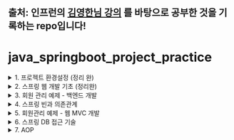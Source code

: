 ## 출처: 인프런의 [김영한님 강의](https://www.inflearn.com/course/%EC%8A%A4%ED%94%84%EB%A7%81-%EC%9E%85%EB%AC%B8-%EC%8A%A4%ED%94%84%EB%A7%81%EB%B6%80%ED%8A%B8) 를 바탕으로 공부한 것을 기록하는 repo입니다!

# java_springboot_project_practice

<details>
<summary>1. 프로젝트 환경설정 (정리 완)</summary>
<div markdown="1">

## 1. 프로젝트 환경설정 <br>
### 1-1. 프로젝트 생성
spring에서 운영하는 사이트로, spring boot 기반으로 프로젝트를 만들어주는 사이트

[spring initializer](https://start.spring.io/) ![](./images/chap1/1-1.png)
![](./images/chap1/1-2.png) 

<참고사이트: [[Java] Gradle, Groovy Gradle, Kotlin Gradle — 일단은 내 이야기](https://kdhyo98.tistory.com/87#Gradle%20%EC%9D%B4%EB%9E%80%3F-1), [Gradle User Manual](https://docs.gradle.org/current/userguide/userguide.html), [Kotlin DSL, Gradle 빌드 기본 언어 채택… 왜 Kotlin DSL일까?](https://blog.imqa.io/kotlin-dsl/), [‘Gradle Kotlin DSL’ 이야기 | 우아한형제들 기술블로그](https://techblog.woowahan.com/2625/)>

**Project**

- Gradle Groovy
  

**Language**

- Java
  

**Spring Boot**

- 원하는 버전, (SNAPSHOT - 만들고 있는 버전, M 시리즈 - 정식 릴리즈되지 않은 버전, 숫자만 있는 버전 - 정식 릴리즈 버전)
  

**Project metadata**

- Group - 보통 기업 도메인 명 (상관없다면 아무거나 적어도 무방)
  
- Artifact - 빌드 되어서 나오는 결과물
  
- Name, Description, Package name - 그대로 두거나 본인이 작성해도 무방
  

**ADD Dependencies...**

- 어떤 라이브러리를 이용할 것인가 정하는 것
  
- 웹 프로젝트라면 Spring web 검색해서 추가


**Generate**

- zip 파일이 다운되고 이를 Intellij에서 import하면 된다. <br><br>


  

Maven 이란

- 프로젝트를 진행하게 되면 많은 라이브러리들을 활용하게 되는데, 사용되는 그 수가 많아지면 이를 관리하는 것이 힘들어진다.
  
- Maven은 내가 사용한 라이브러리뿐만 아니라, 해당 라이브러리가 작동하는데 필요한 다른 라이브러리들까지 관리해서 네트워크를 통해 자동으로 다운 받아준다.
  
- 프로젝트의 전체적인 라이프사이클을 관리하는 도구이다.
  

Gradle 이란

- 기본적으로 빌드 배포 도구(Build Tool)이다.  JAVA, C/C++, Python 등을 지원한다.
  
- Maven은 XML로 라이브러리를 정의하고 활용하나 Gradle의 경우 별도의 빌드스크립트를 통해 사용할 어플리케이션 버전, 라이브러리 등의 항목을 설정할 수 있다.
  
- 장점으로는 스크립트 언어로 구성되어서 XML과 달리 변수 선언, if, else, for등의 로직이 구현가능하여 간결하게 코드 작성이 가능하다.
  

Gradle을 쓰는 이유

레거시 프로젝트, 과거 프로젝트의 경우 Maven으로 남아있는게 있지만, 요즘은 Gradle로 넘어가는 추세이다.<br><br><br>

<p align="center"><img src="./images/chap1/1-3.png"></p>

- java 밑에 패키지와 소스파일이 있음
  
- test는 테스트 코드와 관련된 파일들이 들어가 있음
  
  - 요즘 개발 트렌드에서는 테스트코드가 중요하다는 것을 의미
    
- resource 파일은 java 코드 파일을 제외한 xml 이나 설정 파일들이 들어가 있음

## [IntelliJ] Java 버전 바꾸는 법(JDK 버전)
**<u>오류사항 발생</u>**
- No matching variant of org.springframework.boot:spring-boot-gradle-plugin:3.1.3 was found. The consumer was configured to find a library for use during runtime, compatible with Java 8, packaged as a jar, and its dependencies declared externally, as well as attribute 'org.gradle.plugin.api-version' with value '8.2.1' but:

### 1. Project(단축키 Crtl + Shift + Alt + S)
  
  - 스프링 부트 3버전 대부터는 JDK 17부터 지원하기 때문에 jdk 1.8(java8)로 빌드하려고 할 때 발생하는 오류
    
  - SDK 17로 설정
    
  - Language level: SDK default
<p align="center"><img src="./images/chap1/1-4.png"></p>
    
### 2. Modules
  
  - Language level 변경
<p align="center"><img src="./images/chap1/1-5.png"></p>
    
### 3. SDKs 설정
  
  - 원하는 JDK 설정  
<p align="center"><img src="./images/chap1/1-6.png"></p>
  
### 4. Project Setting (단축키 Ctrl + Alt + S)
  
  - Build,Execution,Deployment  -> Build Tools -> Gradle
    
  - Gradle JVM 변경
<p align="center"><img src="./images/chap1/1-7.png"></p>
    
  - Build,Execution,Deployment  -> Compiler -> Java Compiler
    
  - Project bytecode version 변경  
<p align="center"><img src="./images/chap1/1-8.png"></p>
  
### 5. OS JDK 환경변수 설정 다시하기
  
<p align="center"><img src="./images/chap1/1-9.png"></p>
<p align="center"><img src="./images/chap1/1-10.png"></p>
  

## 수행 결과

<p align="center"><img src="./images/chap1/1-11.png"></p>

- 여기서,
  
<p align="center"><img src="./images/chap1/1-12.png"></p>
  
<p align="center"><img src="./images/chap1/1-13.png"></p>
  
<p align="center"><img src="./images/chap1/1-14.png"></p>
  
  - Stop하면
    
  
<p align="center"><img src="./images/chap1/1-15.png"></p>
  
- 동작원리
  
   ```java
    @SpringBootApplication
    public class HelloSpringApplication {
    
    	public static void main(String[] args) {
    		SpringApplication.run(HelloSpringApplication.class, args);
    	}
    
    }
   ```
    
  - SpringApplication.run 안에 HelloSpringApplicatin이라는 클래스를 넣어주면 @SpringBootApplication 어노테이션을 통해서 springboot 어플리케이션이 실행이 된다.
    
  - Tomcat을 내장하고 있는데 자체적으로 서버를 띄움
    
- 번외
  
  - 인텔리제이가 자바를 실행하면 직접 실행하는 것이 아니라 Gradle을 통해서 실행하게 되는데 Gradle을 통해서 실행하게 되면 느릴 때가 있음
    
  - Intellij 로 바꾸면 Intellij에서 자바를 바로 실행시켜서 좀 더 빠르다. (프로젝트를 연습하는 단계에서는 좀 더 편하다)
 
<p align="center"><img src="./images/chap1/1-17.png"></p>
<br><br>

### 1-2 라이브러리 살펴보기
<br>
<p align="center"><img src="./images/chap1/1-18.png"></p> <br>
땡겨온 라이브러리 spring-web, thymeleaf는 각각 또다른 라이브러리에 의존하고 있음 <br>
의존하는 라이브러리까지 다 땡겨와서 이용하게 된다. <br>

##### Spring Boot 라이브러리
- spring-boot-starter-web 대표적으로
  
  - spring-boot-server-tomcat
    
  - spring-webmvc
    
- spring-boot-starter-thymeleaf는 html을 렌더링해주는 라이브러리 <br>
<p align="center"><img src="./images/chap1/1-19.png"></p>
<br>

- spring-boot-starter
  
  - spring-boot
    
  - autoconfigure
    
  - logging
    
  - core 관련한 라이브러리가 들어있음
    
- spring-boot-starter-logging
  
  - logback(실제 log를 어떤 구현체로 실행할 것인지), slf4j(인터페이스)가 들어있다
- log와 관련한 내용
  
  - 현업에 있는 개발자들은 System.out.println으로 거의 출력하지 않는다.
    
  - log로 출력을 해야 한다.
    
  - log로 남겨야 심각한 에러들을 따로 파일로 모아서 관리가 가능하기 때문
    
  - 취준이나 신입들은 log를 왜 쓰지라고 생각할 수 있음.
    
- spring-boot-starter-test
  
  - junit (테스트 프레임워크)
    
  - mockito (mock 라이브러리)
    
  - assertj (테스트 코드 편하게 작성하게 도와주는 라이브러리)
    
  - spring-test (스프링 통합 테스트)
  <br><br>
  
  ### 1-3 View 환경설정
  <br>
  <p align="center"><img src="./images/chap1/1-20.png"></p>
  <br>
  
  [spring-boot-docs](https://docs.spring.io/spring-boot/docs/current/reference/htmlsingle/#web.servlet.spring-mvc.welcome-page) 공식문서에서 내용을 찾을 수 있음

- main/resources/static 폴더 내에 index.html 파일을 만들어서 넣으면 Welcome page 기능을 제공한다.
  
<br>

- ```html
  <!DOCTYPE HTML>
  <html>
  <head>
      <title>Hello</title>
      <meta http-equiv="Content=Type" content="text/html; charset=UTF-8" />
  </head>
  <body>
  Hello
  <a href = "/hello">hello</a>
  </body>
  </html>
  ```
  <br>
  
- 단순히 파일을 서버에 던져준 것 밖에 안됨
  
- 템플릿 엔진이라는 것을 쓰면 모양을 바꿀 수 있다.
  
- 공식 사이트
  
  - [thymeleaf.org](https://www.thymeleaf.org/)
    
  - [스프링 공식 튜토리얼](https://spring.io/guides/gs/serving-web-content/)
    
  - [스프링 부트 메뉴얼](https://docs.spring.io/spring-boot/docs/current/reference/htmlsingle/)
    

- spring-boot-starter-thymeleaf가 위 html 파일을 꾸며주는 역할
  
- spring boot 메뉴얼 사이트에서도 지원하는 기능으로 thymeleaf가 있는 것을 확인할 수 있다.
<br>
<p align="center"><img src="./images/chap1/1-21.png"></p>
<br>

```java
pacakage hello.hellospring;

import...

@SpringBootApplication
public class HelloSpringApplication{
    pubilc static void main(String[] args){
        SpringApplication.run(HelloSpringApplication.class, args);
    }
}
```
<br>

##### 화면 구성을 위한 작업

- Web Application에서 첫 진입이 Controller
  
- controller 패키지를 만든다.
  
- HelloController 클래스 파일을 만든다.

<br>
<p align="center"><img src="./images/chap1/1-22.png"></p>
<br>

```java
import org.springframework.stereotype.Controller;
import org.springframework.ui.Model;
import org.springframework.web.bind.annotation.GetMapping;

@Controller
public class HelloController {
      // Web application에서 /hello 라고 입력값이 들어오면
      // @GetMapping 부분이 호출이 된다.
    @GetMapping("hello")
    public String hello(Model model){
        model.addAttribute("value", "welcome!!");
        return "hello";

    }
}
```
<br>

- Web application에서 /hello라고 입력값이 들어오면

```java
    @GetMapping("hello")
    public String hello(Model model){
        model.addAttribute("value", "welcome!!");
        return "hello";
```
<br>

- 위 코드 부분을 호출해준다.
  
- model은 MVC에서의 M에 해당
  
- Model 객체는 Controller에서 생성된 데이터를 View로 전달할 때 사용한다.

```html
<!DOCTYPE HTML>
<html xmlns:th="http://www.thymeleaf.org">
<head>
    <title>Hello</title>
    <meta http-equiv="Content-Type" content="text/html; charset = UTF-8"/>

</head>
<body>
<p th:text="'HELLO!!' + ${value}">처음이시군요. 고객님</p>
</body>
</html>
```
<br>

- 위 value값에 "welcome!!"이 들어가서 홈페이지에 <br>

<p align="center"><img src="./images/chap1/1-23.png"></p>

- 위 그림처럼 뜨게 된다. <br><br>

##### 전체 과정 설명 <br>

<p align="center"><img src="./images/chap1/1-24.png"></p> <br>

- 웹 브라우저가 localhost:8080에서 /hello를 스프링 부트쪽으로 던지게 되면 내장된 Tomcat server가 spring에게 다시 보내고
  
- spring은 HelloController를 찾은 뒤 이 내부에 <br>

```java
@Controller
public class HelloController {
      // Web application에서 /hello 라고 입력값이 들어오면
      // @GetMapping 부분이 호출이 된다.
    @GetMapping("hello")
    public String hello(Model model){
        model.addAttribute("value", "welcome!!");
        return "hello";

    }
}
```
<br>

- @GetMapping(get, post 에서의 get을 의미)의 "hello"와 매칭되게 됨
  
- 그러면 HelloController 내의 @GetMapping이 선언된 hello 라는 메서드가 실행된다.
  
- spring이 model을 만들어서 넘겨주는데 model에 "value"와 "welcome!!"을 담아서 view로 넘겨주게 된다
  
- return "hello";
<br>

<p align="center"><img src="./images/chap1/1-25.png"></p> <br>

- hello.html로 model을 넘기는 것
  
- spring boot는 return "hello"; 하게 되면
  
- viewResolver에 의해서
  
- resource/templates 내의 hello를 찾게 된다.
  
- hello.html을 찾아서 랜더링한다.
  
- 요약: 컨트롤러에서 리턴 값으로 문자를 반환하면 'viewResolver'가 화면을 찾아서 처리한다.
  
  - spring boot 템플릿엔진 기본 viewName 매핑
    
  - `resources:template/` + {viewName} + `.html`
    
- 참고사항
  
  - `spring-boot-devtools` 라이브러리를 추가하면 `html` 파일을 컴파일만 해주면 서버 재시작 없이 view 파일 변경이 가능하다.
 
</div>
</details>
  
<details>
<summary>2. 스프링 웹 개발 기초 (정리완)</summary>
<div markdown="1">

## 2. 스프링 웹 개발 기초 <br>
  
크게 3가지 방법이 있음

- 정적 컨텐츠
  
  - 파일 자체를 웹 브라우저에 전달(서버에서 가공하지 않고 파일 전달)
    
  - 클라이언트의 요청을 받으면 서버에 미리 저장된 HTML, CSS, JS 등의 파일을 그대로 보여주는 것
    
  - 미리 저장된 파일을 그대로 보여주기 때문에 클라이언트들의 요청에 대해 동인한 결과를 보여준다.
    
- MVC 템플릿 엔진 (Model, View, Controller)
  
  - 서버에서 동적으로 HTML을 변환하여 웹 브라우저로 보내주는 역할
    
  - Model: 어플리케이션이 무엇을 할 것인지
    
  - View: 화면에 보여주기 위한
    
  - Controller: 모델이 어떻게 처리할지
    
- API
  
  - JSON과 같은 데이터 구조 포맷으로 클라이언트들에게 전달하는 방식, 화면은 클라이언트쪽에서 그린다.
    
  - 서버끼리는 html 필요없이 데이터만 주고 받으면 됨. 서버끼리 통신할 때 사용함
    
  - view 없이 그대로 http body에 전달하는 방식 <br>

  #### 2-1 정적 컨텐츠

- HTML 작성
  
  - spring boot는 정적 컨텐츠 기능을 제공한다. `/main/resources/static` 하위 폴더에 `hello-static.html` 파일을 생성하고 간단하게 살펴보기 위해서 아래 코드처럼 작성해본다.
    
    `hello-static.html`
    
    ```html
    <!DOCTYPE HTML>
    <html>
    <head>
        <title>static content</title>
        <meta http-equiv="Content-Type" content="text/html; charset=UTF-8" />
    
    </head>
    <body>
    정적 컨텐츠입니다.
    </body>
    </html>
    ```
    
- 클라이언트로부터 `localhost:8080/hello-static.html` 요청이 스프링 부트로 들어가게 되면 Tomcat 서버를 거치고 컨트롤러에서 `hello-static` 에 매핑하는 컨트롤러가 있는지 우선 확인한다.
  
- 즉, `hello-static` 관련 컨트롤러를 찾음.
  
- 동작이 없을 경우 `/resources/static` 하위에서 해당하는 파일을 찾아서 보내준다. <br>

#### 2-2 동적 컨텐츠
##### 2-2-1 MVC와 템플릿 엔진을 이용한 웹 개발 <br>

- MVC 라는 건 Model, View, Controller를 의미
  
- 과거에는 Controller와 View가 따로 분리되어 있지 않았음
  
- View에서 다 했음 (모델 1 방식)
  
- Model, View, Controller로 나누는 것이 일반적
  
- 위에서 만들었던 HelloController.java 파일에 추가를 해보자 (1-3 View 환경설정에서 헀음)
  
  ```java
  package com.example.hellospring.controller;
  
  import org.springframework.stereotype.Controller;
  import org.springframework.ui.Model;
  import org.springframework.web.bind.annotation.GetMapping;
  
  @Controller
  public class HelloController {
      @GetMapping("hello")
      public String hello(Model model){
          model.addAttribute("value", "welcome!!");
          return "hello";
  
      }
  
      // 추가된 부
      @GetMapping("hello-mvc")
      // @RequestParam 외부에서 값을 받겠다.
      // Model에 담으면 view에서 렌더링할 때 쓸 것
      public String helloMvc(@RequestParam("name") String name, Model model){ // 웹사이트 url을 바꿔서 값을 얻겠다.
          model.addAttribute("name", name); // "name" 이라는 key 값에 name value값을 model에 담는다.
          return "hello-template";
      }
  }
  ```
  
- `@RequesParam`: 외부에서 값을 받아서 View로 값을 넘겨준다.
  
  - `@RequestParam`("가져올 데이터의 이름") [데이터타입] [가져온데이터를 담을 변수]
- 여기서는 "name"이라는 String 타입 값을 받아서 Model 객체에 넣고, Model 객체를 View로 넘겨준다.
  
- 넘겨주는 html은 `hello-template.html` 이다.
  
- 그럼, `hello-template.html`을 만들고 간단하게 코드를 작성해보자
  

```html
<!DOCTYPE HTML>
<html xmlns:th="http://www.thymeleaf.org">
<body>
<p th:text="'HELLO!!' + ${name}">hello! client</p>
</body>
</html>
```

- `<p>`의 hello! client는 name값이 존재하게 되면 `HELLO!! {name}`으로 치환되게 된다.
  
- 이제 `http://localhost:8080/hello-mvc` 에 들어가보면 <br>

<p align="center"><img src="./images/chap2/2-2.png"></p> <br>

- 에러가 뜨는 것을 확인할 수 있다. <br>

<p align="center"><img src="./images/chap2/2-3.png"></p> <br>

<p align="center"><img src="./images/chap2/2-4.png"></p> <br>

<p align="center"><img src="./images/chap2/2-5.png"></p> <br>

- default가 true이며, 이는 넘어온 값이 존재해야 한다는 것을 의미
  
- 넘어온 name 값이 없어서 에러가 발생한 것
  
- 그러면 url 상에서 값을 넘겨줘보자 <br>

<p align="center"><img src="./images/chap2/2-6.png"></p> <br>

<p align="center"><img src="./images/chap2/2-7.png"></p> <br>

<p align="center"><img src="./images/chap2/2-9.png"></p> <br>

- 페이지 소스 보기를 하면 이미지

<p align="center"><img src="./images/chap2/2-8.png"></p> <br>

- HTML로 이루어진 것을 확인할 수 있다.
  
- `String name= spring!!!!!` 이 되고
  
- `model.addAttribute("name", name);` 에 의해 model에 담겨서 템플릿에 넘겨준다.
  
- `<p th:text="'HELLO!!' + ${name}">hello! client</p>` 에서 model의 key값인 name의 value 값을 받아서 `hello! client` 대신해서 `'HELLO!!' spring!!!!!`을 출력하게 된다.
  
- 정적 컨텐츠와는 다르게 HTML로 변환 후 웹 브라우저에 넘겨준다. <br>

##### 2-2-2 API 방식

１。이전에 만들었던 HelloController.java에 코드를 추가해보자

```java
    @GetMapping("hello-string")
    @ResponseBody // html의 body 태그가 아닌 http에서 header와 body 부분에서 body부분에 데이터를 직접 넣어주겠다.
    public String helloString(@RequestParam("name") String name){
        return "hello" + name;
    }
```

- 이전 템플릿 엔진과이 차이는 view가 없고 데이터 그대로 출력한다.
  
- 위에서 한 것처럼 페이지 소스보기를 하면 <br>

<p align="center"><img src="./images/chap2/2-10.png"></p> <br>

- HTML이 아니라 데이터 그대로를 출력한 것을 확인할 수 있다. <br>

２。이전에 만들었던 HelloController.java에 코드를 추가해보자 <br>

```java
    @GetMapping("hello-api")
    @ResponseBody
    public Hello helloApi(@RequestParam("name") String name) {
        Hello hello = new Hello();
        hello.setName(name);
        return hello;
    }


    static class Hello{
        private String name;

        public String getName() {
            return name;
        }

        public void setName(String name) {
            this.name = name;
        }
    }
```
<br>

- Hello 타입의 hello 객체를 만들어서 입력 받은 name 값을 hello 객체에 넣어준다.
  
- 아까와 다르게 문자열이 아니라 객체를 return으로 넣어준다면? <br>

<p align="center"><img src="./images/chap2/2-11.png"></p> <br>

- HTML이 아닌 데이터를 웹 브라우저로 보냈으며, JSON 형식으로 보낸 것을 확인할 수 있다. <br>

2-1. 동작 원리

<p align="center"><img src="./images/chap2/2-12.png"></p> <br>

- @ResonseBody가 없다면
  
  - viewResolver가 템플릿을 찾고 HTML로 변환 후 웹 브라우저에 보냈음
- @ResponseBody를 사용한다면
  
  - 데이터를 그대로 넘기게 됨.
    
  - 문자라면 그대로 넘기는데 객체라면?
    
  - 객체라면 JSON 형식으로 반환해서 HTTP 응답으로 반환한다.
    
  - HTTP의 BODY 에 문자 내용을 직접 반환
    
  - `viewResolver` 대신에 `HttpMessageConverter` 가 동작한다.
    
  - 기본 문자처리: `StringHttpMessageConverter`
    
  - 기본 객체처리: `MappingJackson2HttpMessageConverter`
    
  - byte 처리 등등 기타 여러 HttpMessageConverter가 기본으로 등록되어 <br>

### 요약

- 정적 컨텐츠: 파일 그대로를 웹 브라우저에 보내는 방식
  
- 동적 컨텐츠
  
  - MVC 방식: HTML로 변환 후 웹 브라우저에 보내는 방식
    
  - API 방식: 데이터로 변환 후 웹 브라우저에 보내는 방식
    

```java
    static class Hello{
        private String name;

        public String getName() {
            return name;
        }

        public void setName(String name) {
            this.name = name
      }
```

- Getter Setter 개념
  
  - private으로 접근 못하게 하고
    
  - 외부에서 접근하려면 getName, setName으로 접근하게끔 하는 것
    
  - 이를 java bean 표준 방식이라고 한다.
    
  - 또 다른 용어로 property 접근 방식이라고 한다.
  


</div>
</details>

<details>
<summary>3. 회원 관리 예제 - 백엔드 개발</summary>
<div markdown="1">

## 3. 회원 관리 예제 - 백엔드 개발 <br>

##### 3-1. 비즈니스 요구사항 정리 <br>

```
- 비즈니스 요구 사항 정리

- 회원 도메인

- 회원 도메인을 저장하고 불러올 수 있는 repository 객체 만들기

- 만든 repository가 정상 동작하는지 테스트하는 테스트 케이스 작성
```

비즈니스 요구사항 정리 (간단한 비즈니스)

- 데이터: 회원 ID, 이름
  
- 기능: 회원 등록, 조회
  
- 가정한 상황 : 개발자가 개발해야 하는 시점에 데이터 저장소가 선정되지 않았음

<p align="center"><img src="./images/chap3/3-1.png"></p> <br>

#### 3-2. 회원 domain과 repository 만들기

1. domain 폴더 만들고 그 안에 Member 클래스 만들기

```java
package hello.hellospring.domain;

public class Member{

    private Long id;
    private String name;

    public Long getId(){
        return id;
    }
    public void setId(Long id){
        this.id = id;
    }
    public String getName(){
        return name;
    }
    public void setName(String name){
        this.name =  name;
    }
}
```

- 고객이 정하는 아이디가 아니라 데이터를 구분하기 위한 시스템이 정하는 아이디
  
- getter, setter 만들기
  

2. 회원 객체를 담을 리포지토리 만들기 (repository 폴더 만들기)
  
  2-1. MemberRepository 라는 interface 만들기

<p align="center"><img src="./images/chap3/3-2.png"></p> <br>

```java
package hello.hellospring.repository;

import hello.hellospring.domain.Member;

public interface MemberRepository{
    Member save(Member member);
    Optional<Member> findById(Long id);
    Optional<Member> findByName(String name);
    List<Member> findAll();
}
```

- save 하면 저장된 회원 정보가 반환이 된다.
  
- Optional 이란 (java 8에 들어간 기능)
  
  - findById 나 findByName의 반환값이 null 일 수 있는데 이 null 값을 Optional로 감싸서 처리하는 것(다음 수업에 배울 것).
 
- interface 동작원리
  
  - save를 통해 회원 정보 저장소에 저장한다.
    
  - findById, findByName을 통해서 회원의 정보를 찾는다.
    
  - findAll을 통해서 모든 회원 정보 반환한다.
    

3. MemoryMemberRepository 구현체 만들기

```java
// 전체 코드

public class MemoryMemberRepository implements MemberRepository {

    // 저장할 곳 선언
    private static Map<Long, Member> store = new HashMap<>();
    private static long sequence = 0L; // 0 1 2... key값을 생성하는 것 


    // 1번
    @Override
    public Member save(Member member){
    member.setId(++sequence); // id 설정한다. 
    store.put(member.getId(), member); // 그 후 stored 한다.
    return member; // 저장된 값을 반환해준다. 이렇게 감싸서 null이라도 넘겨주면
    // 클라이언트쪽에서 뭐라도 할 수 있음    
    }


    // 2번
    @Override
    public Optional<Member> findById(Long id){
        // null이 반환될 것 같으면 Optional로 감싼다.
        return Optional.ofNullable(store.get(id)); // store에서 id값을 가져온다.
    }


    // 3번
    @Override
    public Optional<Member> findByName(String name){
        return store.values().stream()
                .filter(member -> member.getName().equals(name))
                .findAny();
    }

    // 4번
    @Override
    public List<Member> findAll() {
        return null;
    }

}
```

- 저장을 어딘가 해야 함
  
  - Map을 이용했음
    
  - 현업에서는 변수를 공유할 경우 동시성 문제 때문에 `HashMap`이 아닌  `ConcurrnetHashMap`을 사용하지만 지금처럼 간단한 프로젝트는 그냥 `HashMap` 사용함
    
  - long 또한 동시성 문제 때문에 현업에서는 `AtomicLong`을 쓴다. 마찬가지로, 간단한 예제이므로 그냥 `long` 사용함
    
- store에다가 넣기 전에 member의 id값을 세팅해준다.
  
  ```java
      private Long id; //시스템이 정해주는 값
      private String name; // 사용자가 기입한 값
  ```
  
- store에 저장하면 그 값을 반환한다.
  

```java
    // 2번
    // 이렇게 코드를 작성하면 만약 null 값이 반환된다면?
    // 클라이언트쪽에서는 아무것도 못함
    @Override
    public Optional<Member> findById(Long id){
        // null이 반환될 것 같으면 Optional로 감싼다.
        return store.get(id); // store에서 id값을 가져온다.
    }

==>   
    @Override
    public Optional<Member> findById(Long id){
        // null이 반환될 것 같으면 Optional로 감싼다.
        return Optional.ofNullable(store.get(id)); // store에서 id값을 가져온다.
    }
```

```java
    // 3번

    @Override
    public Optional<Member> findByName(String name){
        return store.values().stream()
                .filter(member -> member.getName().equals(name))
                .findAny();
    }
```

- stream()을 통해 컬렉션에 들어있는 elements들을 순회하면서
  
- member의 getName과 parameter로 입력된 name 값이 같은지 판단한다.
  
- 같은 경우에만 filter 되고 이를 반환한다.
  
- findAny는 stream에서 가장 먼저 탐색되는 element를 return
  
- return값은 Optional로 반환이 된다.
  
- 끝까지 찾았는데 없다면 Optional에 null이 들어가서 반환된다.
  

```java
    // 4번
    @Override
    public List<Member> findAll() {
        return new ArrayList<>(store.values();
    }
```

- store에 담겨있는 것들은 member들이며 member들이 반환된다.

##### 3-3. Repository 테스트 케이스 작성 및 검증

##### 다 작성했는데 어떻게 검증할까?

=> 테스트 케이스를 작성해서 검증한다.

검증은

- 자바의 main 메서드를 통해 실행하거나
  
- 웹 어플리케이션의 컨트롤러를 통해 해당 기능을 실행해서 검증가능하다.
  
- 반복 실행하기 어렵고, 여러 테스트를 한번에 실행하기 어렵다.
  

=> JUnit 이라는 프레임워크를 통해 문제를 해결함

<p align="center"><img src="./images/chap3/3-3.png"></p> <br>

```java
package com.example.hellospring.repository;

import com.example.hellospring.domain.Member;
import org.junit.jupiter.api.Assertions;
import org.junit.jupiter.api.Test;

public class MemoryMemberRepositoryTest { // 굳이 public 할 필요는 없음

    MemberRepository repository = new MemoryMemberRepository();

    @Test
    public void save(){
        Member member = new Member();
        member.setName("spring");

        repository.save(member);

        Member result = repository.findById(member.getId()).get();
        Assertions.assertEquals(member, result);
    }
}
```

<p align="center"><img src="./images/chap3/3-4.png"></p> <br>

- 내가 짠 코드가 제대로 동작하는지 체크하기 위해서
  
- 새로 만든 객체 member에 "spring"이라는 name값을 넣어주고
  
- DataBase에 저장한 result의 값이 새로 만든 member와 같은지 확인한다.
  
- 즉, 새로 만든 객체와 그 객체를 DB에 저장하고 꺼낸 객체가 같은지 확인하는 것.
  
- 여기서, Assertions 기능을 사용한다.
  

```java
// org.junit.jupiter.api의 Assertions를 사용하면
Assertions.assertEquals(expected, actual);

// org.assertj.core.api의 경우
Assertions.assertThat(expected).isEqualTo(actual);
```

- expected(기대하는 값: 내가 저장소에 저장한 값이 member니까 member가 튀어나오겠지)
  
- actual(실제 값: 저장한 값을 꺼냈을 때 그 값)
  
- 아무 문제 없으면 아래 그림처럼 녹색불 뜬다.

<p align="center"><img src="./images/chap3/3-4.png"></p> <br>

##### Assertions.assertEquals(expected, actual);

[참고사이트](https://stackoverflow.com/questions/26102865/assertequals-what-is-actual-and-what-is-expected)

- JUnit 프레임워크 Assertions.assertEquals(expected, actual)
  
- TestNG 프레임워크 Assertions.assertEquals(actual, expected)
  
- 어떤 테스트 프레임워크를 사용하냐에 따라 값의 순서가 달라서 헷갈릴 수 있다.
  
- 물론, 결과값이 true일 경우 문제가 되지 않는다.
  
- 하지만, 테스트 결과값이 false일 경우 (예: JUnit)
  
- 실제로는 expected(예상한 값)은 맞았고 actual이 틀렸지만
  
- expected가 false의 원인이라고 반대로 말하기 때문
  
- 그래서, 직관적으로 알기 쉬운
  
- Assertions.assertThat(expected).isEqualTo(actual); 가 나을 수 있다.
  
- 아래 그림이 JUnit에서 반대로 넣을 경우
  
- <u>각 테스트 프레임워크의 convention을 잘 따르자!</u>

<p align="center"><img src="./images/chap3/3-5.png"></p> <br>

<p align="center"><img src="./images/chap3/3-6.png"></p> <br>


```java
package com.example.hellospring.repository;

import com.example.hellospring.domain.Member;
//import org.junit.jupiter.api.Assertions;
import org.assertj.core.api.Assertions;
import org.junit.jupiter.api.Test;

import java.util.List;

import static org.assertj.core.api.Assertions.*;

public class MemoryMemberRepositoryTest { // 굳이 public 할 필요는 없음

    MemberRepository repository = new MemoryMemberRepository();

    @Test
    public void save(){
        Member member = new Member();
        member.setName("spring");

        repository.save(member);

        Member result = repository.findById(member.getId()).get();
        Assertions.assertThat(result).isEqualTo(member);
    }

    @Test
    public void findByName(){
        Member member1 = new Member();
        member1.setName("spring1");
        repository.save(member1);

        Member member2 = new Member();
        member2.setName("spring2");
        repository.save(member2);

        Member result = repository.findByName("spring1").get();
        Assertions.assertThat(result).isEqualTo(member1);
    }

    @Test
    public void findAll(){
        Member member1 = new Member();
        member1.setName("spring1");
        repository.save(member1);

        Member member2 = new Member();
        member2.setName("spring2");
        repository.save(member2);

        List<Member> result = repository.findAll();
        Assertions.assertThat(result.size()).isEqualTo(3);
    }

}
```

- findByName()까지 test했을 때 문제없었는데 findAll()을 넣고 test 돌렸더니 에러가 발생

<p align="center"><img src="./images/chap3/3-7.png"></p> <br>

- 왜일까?
  
- 테스트의 순서는 보장이 되지 않는다.
  
- 순서에 의존적으로 설계해서는 안된다.
  
- 즉, 순서 상관없이 메서드별로 따로 동작하도록 설계를 해야 한다.
  
- 위에서 보는 것처럼 findAll()이 먼저 실행이 되고 repository에 member1 객체가 저장이 된다.
  
- 그 다음 findByName() 메서드를 수행하는데 member1의 새로운 객체가 또 생성이 된다.
  
- 그러나, 이름이 "spring1"로 같기 때문에 이전의 member1 객체를 불러서 false가 된 것. **<u>다른 객체가 나온 것</u>**
  

##### 하나의 메서드에 대한 테스트가 끝나면 저장소 데이터를 CLEAR 시키자

```java
// test 폴더의 MemoryMemberRepositoryTest.java
    // interface를 테스트하는 것이 아니므로 MemoryMemberRepository로 바꾼다.
    MemoryMemberRepository repository = new MemoryMemberRepository();


    // Test 메서드가 끝날 때마다 수행하는 @AfterEach 선언    
    @AfterEach
    public void aterEach(){
        repository.clearStore();
    }
// main 폴더의 MemoryMemberRepository.java 
    // 맨 밑에 추
    public void clearStore(){
        store.clear();
    }
```

- 각 Test 메서드가 끝날 때마다 수행하는 @AfterEach 선언한다.
  
- interface를 테스트하는 것이 아니므로 MemoryMemberRepository로 바꾼다.
  
- Test 메서드가 끝날 때마다 repository를 지운다.
  

##### 다시 테스트 시킨 결과

<p align="center"><img src="./images/chap3/3-8.png"></p> <br>

##### 테스트만 해도 굉장히 깊은 내용

- 지금 한 것은 개발을 진행한 뒤 Test 케이스(여기서는 MemoryMemberRepository)를 작성했음
  
- 이 방식을 뒤집어서 Test 케이스를 작성한 뒤에 개발을 시작할 수 있다.
  
- 이를 TDD (Test-Driven Development) 라고 한다.
  
- 나는 세모 모양 결과물을 만들고 싶다
  
- 그럼 세모 모양 결과물을 만들기 시작하는 것이 아니라
  
- 세모 모양 틀(테스트)을 먼저 만들어놓고 이 틀에 내 결과물을 끼워넣어서 테스트를 하는 것
  

##### 번외: 여러 Test를 했는데 결과창에 하나만 나온다면?

<p align="center"><img src="./images/chap3/3-9.png"></p> <br>

- File - settings - Preferences - Build, Execution, Deployment - Build Tools - Gradle 이동
  
- Run tests using의 속성을 Intellij IDEA로 변경해주고 apply

<p align="center"><img src="./images/chap3/3-10.png"></p> <br>

<p align="center"><img src="./images/chap3/3-11.png"></p> <br>

- 맞게 나온다!

##### 3-4. 서비스 개발

- service 폴더 만들기, 폴더 안에 MemberService 클래스 만들기
  
- 기존에 만들었던 저장소 가져오기
  
- 회원 가입 만들기
  

```java
    private final MemberRepository memberRepository = new MemoryMemberRepository();

    /* 회원가입 */
    public Long join(Member member){
        // 같은 이름이 있는 중복 회원 X
        Optional<Member> result = memberRepository.findByName(member.getName());
        result.ifPresent(m ->{
            throw new IllegalStateException("이미 존재하는 회원입니다.");
        });

        memberRepository.save(member); //
        return member.getId(); // 단순히 id만 반환해보자
    }
```

- 이미 값이 존재하면 throw new 한다.
  
  - 반환된 값이 Optional이기 때문에 가능한 것
    
  - Optional로 안하면 `if null이 아니면`이라고 구현했을 것
    
  - Optional로 감싸면 이 안에 Member 객체가 있다.
    
  - 그러면 Optional의 여러 메서드를 사용할 수 있다.
    
  - Optional을 사용해서 `ifPresent`를 사용할 수 있음.
    
  - `Member member1 = result.get();`
    
    - 이렇게 쓸 수 있지만 직접 꺼내는 것을 권장하지는 않음.
   
<p align="center"><img src="./images/chap3/3-13.png"></p> <br>

  - `orElseGet` 메서드를 통해서 값이 있으면 가져오지만 값이 없다면 없을 경우에 대해 대응 방법이 구현가능하다.
    
- 코드의 가독성을 위해 아래처럼 바꿀 수 있다.
  

```java
        Optional<Member> result = memberRepository.findByName(member.getName());
        result.ifPresent(m ->{
            throw new IllegalStateException("이미 존재하는 회원입니다.");
        });

        ==> 첫줄 result와 둘째줄 result를 묶는 느낌이다.

        memberRepository.findByName(member.getName());
                .ifPresent(m ->{
                throw new IllegalStateException("이미 존재하는 회원입니다.");
                });
```

- Extract Method: 한 메서드에 세세한 처리가 많을 때 그런 처리를 묶어서 나누고 독립된 메서드로 추출하는 것
  
- Intellij 단축키 : `crtl` + `alt` + `m`
  
  - 만약 단축키가 안먹힌다면 Geforce Experience 게임 내 오버레이 해제
    
  - 또는 다른 프로그램에서 해당 단축키를 사용하는지 확인해볼 것

```java
    public Long join(Member member){

        validateDuplicateMember(member); // 중복 회원 검사

        memberRepository.save(member); 
        return member.getId(); 
    }

     private void validateDuplicateMember(Member member) {
     memberRepository.findByName(member.getName())
             .ifPresent(m ->{
                 throw new IllegalStateException("이미 존재하는 회원입니다.");
             });
    }
```

##### 전체 코드

```java
package com.example.hellospring.service;

import com.example.hellospring.domain.Member;
import com.example.hellospring.repository.MemberRepository;
import com.example.hellospring.repository.MemoryMemberRepository;

import java.util.List;
import java.util.Optional;

public class MemberService {

    private final MemberRepository memberRepository = new MemoryMemberRepository();

    /* 회원가입 */
    public Long join(Member member){
        // 같은 이름이 있는 중복 회원 X
//        Optional<Member> result = memberRepository.findByName(member.getName());
//        result.ifPresent(m ->{
//            throw new IllegalStateException("이미 존재하는 회원입니다.");
//        });

        validateDuplicateMember(member);

        memberRepository.save(member); //
        return member.getId(); // 단순히 id만 반환해보자
    }

    private void validateDuplicateMember(Member member) {
        memberRepository.findByName(member.getName())
                .ifPresent(m ->{
                    throw new IllegalStateException("이미 존재하는 회원입니다.");
                });
    }

    /*전체 회원 조회*/
    public List<Member> findMembers(){
        return memberRepository.findAll();
    }

    public Optional<Member> findOne(Long memeberId){
        return memberRepository.findById((memeberId));
    }

}
```

- 중복 회원 검사는 제대로 하는지, 오류가 발생했을 때 오류메세지는 잘 띄우는지 테스트해봐야 한다.

##### Optional에 대한 Tip [참고사이트: 망나니개발자](https://mangkyu.tistory.com/203)

- 연습하는 단계이므로 위 프로젝트는 그냥 진행함. 하지만,
- Optional을 바로 반환하는 것은 좋지 못하다.
- 깊게 배우고 싶다면 위 사이트나 이펙티브 자바 책을 살펴볼 것


<summary>Optional 만들어진 의도 및 올바른 사용법</summary>
<div markdown="1">

- 만들어진 이유
  
  - null을 반환하면 오류가 발생할 가능성이 매우 높은 경우에 오류를 발생시키지 않고 메소드의 반환 타입으로 사용되도록 설계되었음.
- 장점
  
  - 코드가 `Null - safe` 해진다.
    
  - 가독성이 좋아진다.
    
  - 어플리케이션이 안정적이게 된다.
    
  - 위 장점은 제대로 사용했을 때 경우임
    
- 제대로 쓰지 않으면 위험하다
  
  - NullPointerException 대신 NoSuchElementException이 발생할 수 있음
    
    - 값이 있는지 판단하지 않고 쓴다면 NSEE가 발생
  - 이전에 발생하지 않았던 문제가 발생함
    
    - 문제가 되는 대표적인 경우가 직렬화(Serialize)를 할 때
      
    - Optional은 직렬화를 지원하지 않음
      
    - 캐시나 메세지큐 등과 연동할 때 문제 발생할 수 있음
      
  - 코드의 가독성을 떨어뜨림
    
    - Optional을 쓰기 위해 값의 유무 검사를 여러 번 할 수도 있다.
  - 시간적, 공간적 비용이 증가함
    
    - 공간적 비용: Optional은 객체를 감싸는 컨테이너이므로 Optional 객체 자체를 저장하기 위한 메모리가 추가로 필요하다.
      
    - 시간적 비용: Optional 안에 있는 객체를 얻기 위해서는 Optional 객체를 통해 접근해야 하므로 접근 비용이 증가한다.
      
- 올바른 사용법
  
  - Optional 변수에 `Null`을 할당하지 않아야 한다.
    
    - `Null`을 할당하는 것은 Optional 변수 자체가 `Null`인지 또 검사해야 하기 때문
      
    - 값이 없다면 `Optional.empty()`로 초기화 하자
      
  - 값이 없을 때 `Optional.orElseX()`로 기본 값을 반환하자.
    
    - 가급적이면 `isPresent()`로 검사하고 `get()`으로 값을 꺼내기보다 `orElseGet` 등을 활용해 처리하자
      
    - `orElseGet`은 값이 준비되어 있지 않을 경우, `orElse`는 값이 준비되어 있는 경우에 사용한다.
      
    - 만약 `Null`을 반환해야 하는 경우 `orElse(Null)`을 활용하자.
      
    
    ```java
    private String findDefaultName() {
        return ...;
    }
    
    // AVOID
    public String findUserName(long id) {
    
        Optional<String> optionalName = ... ;
    
        if (optionalName.isPresent()) {
            return optionalName.get();
        } else {
            return findDefaultName();
        }
    }
    
    // PREFER
    public String findUserName(long id) {
    
        Optional<String> optionalName = ... ;
        return optionalName.orElseGet(this::findDefaultName);
    }
    ```
    
  - 단순히 값을 얻으려는 목적으로만 Optional을 사용하지 않아야 한다.
    
    - 차라리 직접 값을 다루자
  - 생성자, 수정자, 메서드 파라미터 등으로 Optional을 넘기지 말아라
    
  - Collection의 경우 Optional이 아닌 빈 Collection을 사용하자
    
  - 반환 타입으로만 사용하자.

</div>


##### 3-5. 회원 서비스 테스트

- 테스트 하고 싶은 클래스에 `ctrl` + `Enter` , Create Test를 클릭

<p align="center"><img src="./images/chap3/3-14.png"></p> <br>

- 또는 `ctrl` + `shift` + `T`

<p align="center"><img src="./images/chap3/3-15.png"></p> <br>

<p align="center"><img src="./images/chap3/3-16.png"></p> <br>

- 자동으로 Test 파일을 만들고 틀을 만들어준다.
  
- Test 코드는 build 될 때 실제 코드에 포함되지 않는다.
  

```java
//MemberService.java
    public Long join(Member member){


        validateDuplicateMember(member); // 중복회원 검증
        memberRepository.save(member); //
        return member.getId(); // 단순히 id만 반환해보자
    }

    private void validateDuplicateMember(Member member) {
        memberRepository.findByName(member.getName())
                .ifPresent(m ->{
                    throw new IllegalStateException("이미 존재하는 회원입니다.");
                });
    }
```

- 단순히 입력값이 제대로 저장되는지뿐만 아니라 `validataeDuplicateMember()` 또한 제대로 동작하는지 파악해야 한다.
  
- 중복 회원 검증 `throw new IllegalStateException("이미 존재하는 회원입니다.")` 가 출력이 제대로 되는지 테스트해야 한다.
  

##### 방법 1.

```java
    @Test
    public void DuplicateMemberCheck(){

        // 일부러 똑같은 이름으로 저장한다.
        Member member1 = new Member();
        member1.setName("spring");

        Member member2 = new Member();
        member2.setName("spring");

        memberService.join(member1);
        try{
            memberService.join(member2);
            fail();
        }catch(IllegalStateException e){
            assertThat(e.getMessage()).isEqualTo("이미 존재하는 회원입니다.");
        }

    }
```

- 일부러 똑같은 이름으로 다른 2개의 객체를 저장소에 저장한다.
  
- 우리가 원하는 건 예외상황이 발생해서 출력문 `"이미 존재하는 회원입니다."`가 제대로 뜨는지 확인해야 함
  
- `try-catch`문으로 할 수도 있다.
  
- **<u>우리가 원하는 건 예외가 발생해야 함</u>**
  
- `memberService.join(member2)`에서 예외상황이 발생하지 않고`catch문`으로 가지 못하면 Test 결과가 `true`가 뜨게 되고
  
- `validateDuplicateMember(member);`가 제대로 동작하지 않았다는 의미 ("spring"이란 똑같은 이름으로 저장소에 저장했음에도 불구하고)
  
- 그렇기 때문에 `fail()`메서드를 넣은 것
  
  - fail():
    
    - 무조건 실패로 AssertionError가 발생하고 다음 라인부터 실행되지 않습니다.
- `catch문`으로 들어가게 되면 `validateDuplicateMember(member);`에서 발생한 문구와 같은지 판단한다.
  

##### 방법 2.

```java
    @Test
    public void DuplicateMemberCheck(){
        //given
        // 일부러 똑같은 이름으로 저장한다.
        Member member1 = new Member();
        member1.setName("spring");

        Member member2 = new Member();
        member2.setName("spring");

        memberService.join(member1);
        assertThrows(IllegalStateException.class, () -> memberService.join(member2));
```

- **`asserThrows(발생이 예상되는 예외의 타입, 예외가 발생될 수 있는 코드 블록)`**
  
- 예상되는 Exception이 발생하면 해당 Exception을 return value로 반환한다. 아래 코드처럼 반환 메세지를 받아서 검증도 가능하다.
  

```java
 assertThrows(IllegalStateException.class, () -> memberService.join(member2))

 ==> 위 코드를 바꾼다면

 IllegalStateException e = assertThrows(IllegalStateException.class, () -> memberService.join(member2));
 assertThat(e.getMessage()).isEqualTo("이미 존재하는 회원입니다."); 
```

- 값이 같다면 테스트는 성공
  
- 값이 다르다면
  

```java
IllegalStateException e = assertThrows(IllegalStateException.class, () -> memberService.join(member2));
assertThat(e.getMessage()).isEqualTo("이미 존재하는 회원입니다.1111");
```

<p align="center"><img src="./images/chap3/3-17.png"></p> <br>

- 위 처럼 오류가 발생, 테스트 실패

##### 이전 DB에 저장된 값 clear 해주기

- 이전 값이 저장소에 계속 누적이 되기 때문에 테스트를 방해할 수 있다.
  
- 그래서, 하나의 메서드가 실행이 끝나면 저장소를 `clear()`해준다.
  

```java
    // 다른 클래스의 객체를 가져온다.
    MemoryMemberRepository memberRepository = new MemoryMemberRepository();

    // 저장소 clear하기
    @AfterEach
    public void aterEach(){

        memberRepository.clearStore();
    }
```

- 위 코드에서의 문제점이 있다.
  
- 이전에 만든 `MemoryMemberRepository`클래스의 저장소 객체와 `MemoryMemberRepositoryTest` 클래스에서 선언한 저장소 객체가 다르기 때문
  
  - 즉, 다른 DB라는 의미
- 물론, 위 프로젝트는 `static`으로 선언했기 때문에 테스트는 제대로 동작한다.
  
- `static`은 `instance`와 상관없이 클래스에 붙기 때문에 위 프로젝트는 제대로 동작

<p align="center"><img src="./images/chap3/3-18.png"></p> <br>

- 하지만, static이 아니라면?
  
  - 다른 `instance`이므로 문제 발생!!

##### static 저장소가 아닐 경우 개선 방법 (DI: Dependency Injection)

###### - 저장소를 만들 때 외부에서 값을 넣어주도록 설계한다.

- 이전 저장소 설계

```java
// MemoryService.java 
private final MemberRepository memberRepository = new MemoryMemberRepository();

// MemberServiceTest.java
    MemberService memberService = new MemberService();
    MemoryMemberRepository memberRepository = new MemoryMemberRepository(); // 다른 클래스의 객체를 가져온다.
```

- 개선된 저장소 설

```java
// MemoryService.java
private final MemberRepository memberRepository;

public MemberService(MemberRepository memberRepository){
    this.memberRepository = memberRepository;
}

// MemberServiceTest.java
MemberService memberService;
MemoryMemberRepository memberRepository;

// DB에 데이터가 누적돼서 테스트가 제대로 안될 수 있기 때문에 저장소 clear를 해준다.
@BeforeEach
public void beforeEach(){
    memberRepository = new MemoryMemberRepository();
    memberService = new MemberService(memberRepository);
}
```

- `MemoryService.java` 에서 `MemberRepository`를 `new 생성자`를 통해서 객체를 생성하지 않고 외부의 값을 넣어준다.
  
- `MemoryServiceTest.java`에서 테스트를 실행하기 전에 `@BeforeEach`를 통해서 **<u>값을 주입한다.</u>**
  
- 그러면, 테스트는 독립적으로 실행되어야 하며, 위 프로젝트 또한 독립적으로 테스트를 진행하게 될텐데
  
  1. `memberRepository = new MemoryMemberRepository();`를 통해서 저장소가 생성됨
    
  2. `memberService = new MemberService(memberRepository);`를 통해 값을 주입
    
  3. `memberRepository`` 저장소 값을
    
  4. ```java
    public MemberService(MemberRepository memberRepository){
        this.memberRepository = memberRepository;
    }
    // MemberService의 저장소로 주입
    ```
    
- 위 방법에 의해 같은 저장소를 공유하게 됨
  

##### 요약

- 저장소는 각 클래스별로 선언하게 되면 다른 객체
  
- 공유가 안될 수 있음
  
- DI 적용
  
- `MemberService클래스`에서 멤버변수에 `MemoryMemberRepository` 객체를 생성하지 않고 참조변수만을 선언한다.
  
- 생성자를 만들어 `MemoryMemberRepository` 객체를 주입받고 그 객체를 멤버변수 `MemberRepository`로서 사용하도록 한다.
  
- `MemberServiceTest클래스`에서 MemberService 생성자를 사용하여 `MemberService` 객체를 생성하는데 이 때, 생성자의 인자에 `MemoryMemberRepository` 객체를 생성해 주입한다.
  
- `MemberService클래스`에서 생성자를 만들었고 생성자의 인자로 `MemoryMemberRepository` 객체를 주입받고 그 객체를 멤버변수로 사용하기로 한 것.
  

========================================================================================

##### __궁금증

- ```java
  // MemoryService.java
  private final MemberRepository memberRepository;
  
  public MemberService(MemberRepository memberRepository){
      this.memberRepository = memberRepository;
  }
  ```
  
- 인터페이스를 구현한게 `MemoryMemberRepository`이다.
  
- 위 코드에서 `MemberRepository memberRepository;` 이게 아니라 `MemoryMemberRepository memberRepository;`로 선언해야 `MemoryMemberRepository`에서 구현한 내용을 이용할 수 있지 않을까?
  

##### __답변:

- `MemberRepository`를 인터페이스로 선언하고 `MemoryMemberRepository`를 구현한 클래스로 사용하는 것은 객체 지향 프로그래밍의 원칙 중 하나인 의존성 역전 원칙`(Dependency Inversion Principle)`을 따르기 위함
  
- DIP를 지킴으로써 다양한 `MemberXXXRepository`의 구현체 클래스를 코드의 변경 없이 교체하는 것을 확인하실 수 있다.
  
- 그것이 가능한 이유는 인터페이스에 의존했기 때문이며, 만약 ``MemoryMemberRepository`에서 정의한 메서드를 사용해야한다면 다음과 같은 방식을 고려하자.
  
  1. 해당 메서드를 `MemberRepository` 인터페이스에 추가하고, 필요한 경우 다른 구현체에도 메서드를 구현하자. 이렇게 하면 인터페이스를 통해 해당 메서드를 사용할 수 있다.
    
  2. `MemoryMemberRepository`에만 필요한 기능이라면, 별도의 인터페이스를 만들고 그 인터페이스에 해당 메서드를 정의하자. 그리고` MemoryMemberRepository`가 새로 만든 인터페이스를 구현하도록 하세요. 이후,` MemberService`에서 새로 만든 인터페이스를 사용하면 된다..
    
- 이렇게 함으로써 구현체 클래스에 의존하지 않고 인터페이스에 의존한 설계가 가능하도록 할 수 있다.
  

===========================================================================================

</div>
</details>

<details>
<summary>4. 스프링 빈과 의존관계</summary>
<div markdown="1">

</div>
</details>

<details>
<summary>5. 회원관리 예제 - 웹 MVC 개발</summary>
<div markdown="1">

</div>
</details>

<details>
<summary>6. 스프링 DB 접근 기술</summary>
<div markdown="1">

</div>
</details>

<details>
<summary>7. AOP</summary>
<div markdown="1">

</div>
</details>
  

